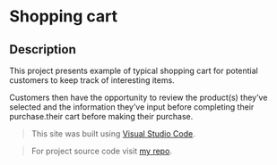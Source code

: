 # Shopping cart

## Description
This project presents example of typical shopping cart for potential customers to keep track of interesting items. 

Customers then have the opportunity to review the product(s) they’ve selected and the information they’ve input before completing their purchase.their cart before making their purchase.

> This site was built using [Visual Studio Code](https://code.visualstudio.com/).

> For project source code visit [my repo](https://github.com/carevick/carevick-shoppingCart.github.io).

